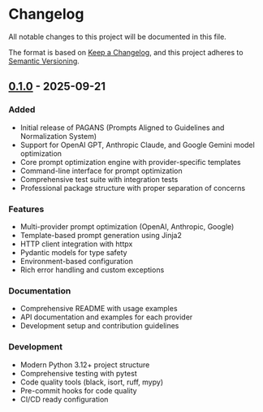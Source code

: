 # Changelog

All notable changes to this project will be documented in this file.

The format is based on [Keep a Changelog](https://keepachangelog.com/en/1.0.0/),
and this project adheres to [Semantic Versioning](https://semver.org/spec/v2.0.0.html).

## [0.1.0] - 2025-09-21

### Added
- Initial release of PAGANS (Prompts Aligned to Guidelines and Normalization System)
- Support for OpenAI GPT, Anthropic Claude, and Google Gemini model optimization
- Core prompt optimization engine with provider-specific templates
- Command-line interface for prompt optimization
- Comprehensive test suite with integration tests
- Professional package structure with proper separation of concerns

### Features
- Multi-provider prompt optimization (OpenAI, Anthropic, Google)
- Template-based prompt generation using Jinja2
- HTTP client integration with httpx
- Pydantic models for type safety
- Environment-based configuration
- Rich error handling and custom exceptions

### Documentation
- Comprehensive README with usage examples
- API documentation and examples for each provider
- Development setup and contribution guidelines

### Development
- Modern Python 3.12+ project structure
- Comprehensive testing with pytest
- Code quality tools (black, isort, ruff, mypy)
- Pre-commit hooks for code quality
- CI/CD ready configuration

[0.1.0]: https://github.com/abubakarsiddik31/pagans/releases/tag/v0.1.0